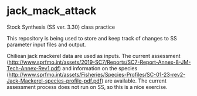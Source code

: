 # jack_mack_attack
Stock Synthesis (SS ver. 3.30) class practice

This repository is being used to store and keep track of changes to SS parameter input files and output.

Chiliean jack mackerel data are used as inputs. The current assessment (http://www.sprfmo.int/assets/2019-SC7/Reports/SC7-Report-Annex-8-JM-Tech-Annex-Rev1.pdf) and information on the species (http://www.sprfmo.int/assets/Fisheries/Species-Profiles/SC-01-23-rev2-Jack-Mackerel-species-profile-pdf.pdf) are available. The current assessment process does not run on SS, so this is a nice exercise.
